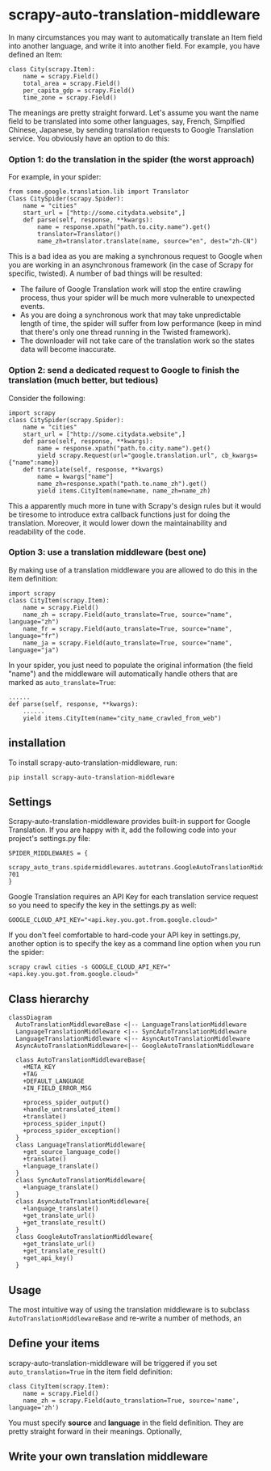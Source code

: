 # scrapy-auto-translation-middleware

In many circumstances you may want to automatically translate an Item field into another language, and write it into another field. For example, you have defined an Item:

    class City(scrapy.Item):
	    name = scrapy.Field()
	    total_area = scrapy.Field()
	    per_capita_gdp = scrapy.Field()
	    time_zone = scrapy.Field()

The meanings are pretty straight forward. Let's assume you want the name field to be translated into some other languages, say, French, Simplfied Chinese, Japanese, by sending translation requests to Google Translation service. You obviously have an option to do this:
### Option 1:  do the translation in the spider (the worst approach)
For example, in your spider:

    from some.google.translation.lib import Translator
    Class CitySpider(scrapy.Spider):
	    name = "cities"
	    start_url = ["http://some.citydata.website",]
	    def parse(self, response, **kwargs):
		    name = response.xpath("path.to.city.name").get()
		    translator=Translator()
		    name_zh=translator.translate(name, source="en", dest="zh-CN")
This is a bad idea as you are making a synchronous request to Google when you are working in an asynchronous framework (in the case of Scrapy for specific, twisted).  A number of bad things will be resulted:
* The failure of Google Translation work will stop the entire crawling process, thus your spider will be much more vulnerable to unexpected events.
* As you are doing a synchronous work that may take unpredictable length of time, the spider will suffer from low performance (keep in mind that there's only one thread running in the Twisted framework).
* The downloader will not take care of the translation work so the states data will become inaccurate.
### Option 2: send a dedicated request to Google to finish the translation (much better, but tedious)
Consider the following:

    import scrapy
    class CitySpider(scrapy.Spider):
	    name = "cities"
	    start_url = ["http://some.citydata.website",]
	    def parse(self, response, **kwargs):
		    name = response.xpath("path.to.city.name").get()
		    yield scrapy.Request(url="google.translation.url", cb_kwargs={"name":name})
		def translate(self, response, **kwargs)
		    name = kwargs["name"]
		    name_zh=response.xpath("path.to.name_zh").get()
		    yield items.CityItem(name=name, name_zh=name_zh)
This a apparently much more in tune with Scrapy's design rules but it would be tiresome to introduce extra callback functions just for doing the  translation. Moreover, it would lower down the maintainability and readability of the code.
### Option 3: use a translation middleware (best one)
 By making use of a translation middleware you are allowed to do this in the item definition:
 
    import scrapy
    class CityItem(scrapy.Item):
	    name = scrapy.Field()
	    name_zh = scrapy.Field(auto_translate=True, source="name", language="zh")
	    name_fr = scrapy.Field(auto_translate=True, source="name", language="fr") 
	    name_ja = scrapy.Field(auto_translate=True, source="name", language="ja")
	    
In your spider, you just need to populate the original information (the field "name") and the middleware will automatically handle others that are marked as `auto_translate=True`:
     
    ......
    def parse(self, response, **kwargs):
	    ......
	    yield items.CityItem(name="city_name_crawled_from_web")
## installation
To install scrapy-auto-translation-middleware, run:

    pip install scrapy-auto-translation-middleware
## Settings
Scrapy-auto-translation-middleware provides built-in support for Google Translation. If you are happy with it, add the following code into your project's settings.py file:

    SPIDER_MIDDLEWARES = {
        scrapy_auto_trans.spidermiddlewares.autotrans.GoogleAutoTranslationMiddleware': 701
    }
Google Translation requires an API Key for each translation service request so you need to specify the key in the settings.py as well:

    GOOGLE_CLOUD_API_KEY="<api.key.you.got.from.google.cloud>"
If you don't feel comfortable to hard-code your API key in settings.py, another option is to specify the key as a command line option when you run the spider:

    scrapy crawl cities -s GOOGLE_CLOUD_API_KEY="<api.key.you.got.from.google.cloud>"
## Class hierarchy

```mermaid
classDiagram
  AutoTranslationMiddlewareBase <|-- LanguageTranslationMiddleware
  LanguageTranslationMiddleware <|-- SyncAutoTranslationMiddleware
  LanguageTranslationMiddleware <|-- AsyncAutoTranslationMiddleware
  AsyncAutoTranslationMiddleware<|-- GoogleAutoTranslationMiddleware
	
  class AutoTranslationMiddlewareBase{
    +META_KEY
    +TAG
    +DEFAULT_LANGUAGE
    +IN_FIELD_ERROR_MSG
    
    +process_spider_output()
    +handle_untranslated_item()
    +translate()
    +process_spider_input()
    +process_spider_exception()
  }
  class LanguageTranslationMiddleware{
    +get_source_language_code()
    +translate()
    +language_translate()
  }
  class SyncAutoTranslationMiddleware{
    +language_translate()
  }
  class AsyncAutoTranslationMiddleware{
    +language_translate()
    +get_translate_url()
    +get_translate_result()
  }
  class GoogleAutoTranslationMiddleware{
    +get_translate_url()
    +get_translate_result()
    +get_api_key()
  }
```
## Usage
The most intuitive way of using the translation middleware is to subclass `AutoTranslationMiddlewareBase` and re-write a number of methods, an

## Define your items
scrapy-auto-translation-middleware will be triggered if you set `auto_translation=True` in the item field definition:

    class CityItem(scrapy.Item):
        name = scrapy.Field()
        name_zh = scrapy.Field(auto_translation=True, source='name', language='zh')
You must specify **source** and **language** in the field definition. They are pretty straight forward in their meanings.
Optionally,         


## Write your own translation middleware

 

<!--stackedit_data:
eyJoaXN0b3J5IjpbNTA1NTUyMTE2LC0xODIyNDM5MzUxLC0xNT
k1NTY1MzY1LC0xNjkzMDA1OTMzLC0xNTAzMjI0Mzk5LDIxMzYz
MzM5ODUsLTU5Nzc4NjQzMiwxNjA4ODcyMDYxLDgwMDEyOTg0Ni
wtMTM0MTI5Mzg5MywtMTY1NDg2NjU2MywxNzM5NjA1NzE3LC0x
MjM4MTkxNDI5LDY2OTg5NzU0LDE3MjE0MzM5MDAsMTQyNzc2ND
k0MiwxNTQ4NTgxNzQyLC02ODQwNzU0NjksNjE2MjQxODc5LDU2
MDkwNDU5XX0=
-->